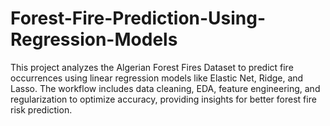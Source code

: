 # Forest-Fire-Prediction-Using-Regression-Models
This project analyzes the Algerian Forest Fires Dataset to predict fire occurrences using linear regression models like Elastic Net, Ridge, and Lasso. The workflow includes data cleaning, EDA, feature engineering, and regularization to optimize accuracy, providing insights for better forest fire risk prediction.
